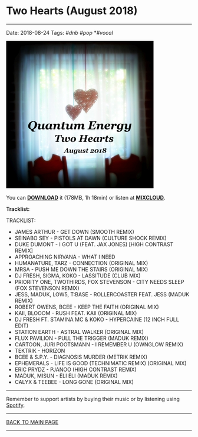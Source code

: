 # Two Hearts (August 2018)

----

Date: 2018-08-24
Tags: *#dnb* *#pop* **#vocal*    
  
[![Quantum Energy - Two Hearts (August 2018)](quantum_energy_-_two_hearts__august_2018__400x400.jpg)](https://docs.google.com/uc?id=1wYqNDPzuFXMWjeP81O1NPFEFjT5dkPwq&export=download)  

You can [**DOWNLOAD**](https://docs.google.com/uc?id=1wYqNDPzuFXMWjeP81O1NPFEFjT5dkPwq&export=download) it 
(178MB, 1h 18min) or listen at [**MIXCLOUD**](https://www.mixcloud.com/quantumenergy/two-hearts-august-2018/).

**Tracklist:**  

TRACKLIST: 

* JAMES ARTHUR - GET DOWN (SMOOTH REMIX)
* SEINABO SEY - PISTOLS AT DAWN (CULTURE SHOCK REMIX)
* DUKE DUMONT - I GOT U (FEAT. JAX JONES) [HIGH CONTRAST REMIX]
* APPROACHING NIRVANA - WHAT I NEED
* HUMANATURE, TARZ - CONNECTION (ORIGINAL MIX)
* MRSA - PUSH ME DOWN THE STAIRS (ORIGINAL MIX)
* DJ FRESH, SIGMA, KOKO - LASSITUDE (CLUB MIX)
* PRIORITY ONE, TWOTHIRDS, FOX STEVENSON - CITY NEEDS SLEEP (FOX STEVENSON REMIX)
* JESS, MADUK, LOW5, T:BASE - ROLLERCOASTER FEAT. JESS (MADUK REMIX)
* ROBERT OWENS, BCEE - KEEP THE FAITH (ORIGINAL MIX)
* KAII, BLOOOM - RUSH FEAT. KAII (ORIGINAL MIX)
* DJ FRESH FT. STAMINA MC & KOKO  - HYPERCAINE (12 INCH FULL EDIT)
* STATION EARTH - ASTRAL WALKER (ORIGINAL MIX)
* FLUX PAVILION - PULL THE TRIGGER (MADUK REMIX)
* CARTOON, JURI POOTSMANN - I REMEMBER U (OWNGLOW REMIX)
* TEKTRIK - HORIZON
* BCEE & S.P.Y. - DIAGNOSIS MURDER (METRIK REMIX)
* EPHEMERALS - LIFE IS GOOD (TECHNIMATIC REMIX) (ORIGINAL MIX)
* ERIC PRYDZ - PJANOO (HIGH CONTRAST REMIX)
* MADUK, MISUN - ELI ELI (MADUK REMIX)
* CALYX & TEEBEE - LONG GONE (ORIGINAL MIX)

----

Remember to support artists by buying their music or by listening using 
[Spotify](https://open.spotify.com/user/hopbit/playlist/41aDriNFS6jYpioCR6cTe5?si=mOaaB-vvQwOprk6ddcDS3A).

----

[BACK TO MAIN PAGE](../README.md)

---- 